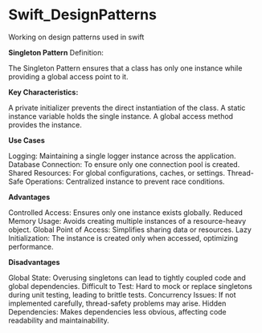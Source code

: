 # Swift_DesignPatterns
Working on design patterns used in swift


**Singleton Pattern**
Definition:

The Singleton Pattern ensures that a class has only one instance while providing a global access point to it.

**Key Characteristics:**

A private initializer prevents the direct instantiation of the class.
A static instance variable holds the single instance.
A global access method provides the instance.

**Use Cases**

Logging: Maintaining a single logger instance across the application.
Database Connection: To ensure only one connection pool is created.
Shared Resources: For global configurations, caches, or settings.
Thread-Safe Operations: Centralized instance to prevent race conditions.

**Advantages**

Controlled Access: Ensures only one instance exists globally.
Reduced Memory Usage: Avoids creating multiple instances of a resource-heavy object.
Global Point of Access: Simplifies sharing data or resources.
Lazy Initialization: The instance is created only when accessed, optimizing performance.

**Disadvantages**

Global State: Overusing singletons can lead to tightly coupled code and global dependencies.
Difficult to Test: Hard to mock or replace singletons during unit testing, leading to brittle tests.
Concurrency Issues: If not implemented carefully, thread-safety problems may arise.
Hidden Dependencies: Makes dependencies less obvious, affecting code readability and maintainability.

